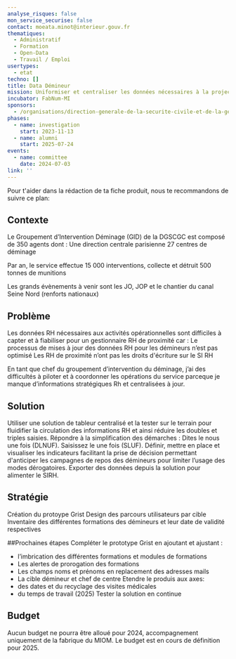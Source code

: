 ```yaml
---
analyse_risques: false
mon_service_securise: false
contact: moeata.minot@interieur.gouv.fr
thematiques:
  - Administratif
  - Formation
  - Open-Data
  - Travail / Emploi
usertypes:
  - etat
techno: []
title: Data Démineur
mission: Uniformiser et centraliser les données nécessaires à la projection terrain des 350 démineurs tout en respectant la doctrine règlementaire.
incubator: FabNum-MI
sponsors:
  - /organisations/direction-generale-de-la-securite-civile-et-de-la-gestion-de-crises
phases:
  - name: investigation
    start: 2023-11-13
  - name: alumni
    start: 2025-07-24
events:
  - name: committee
    date: 2024-07-03
link: ''
---
```

Pour t'aider dans la rédaction de ta fiche produit, nous te recommandons de suivre ce plan: 

## Contexte

Le Groupement d’Intervention Déminage (GID) de la DGSCGC est composé de 350 agents dont : 
Une direction centrale parisienne
27 centres de déminage


Par an, le service effectue 15 000 interventions, collecte et détruit 500 tonnes de munitions



Les grands évènements à venir sont les JO, JOP et le chantier du canal Seine Nord (renforts nationaux)


## Problème

Les données RH nécessaires aux activités opérationnelles sont difficiles à capter et à fiabiliser pour un gestionnaire RH de proximité car :
Le processus de mises à jour des données RH pour les démineurs n’est pas optimisé
Les RH de proximité n’ont pas les droits d'écriture sur le SI RH

En tant que chef du groupement d’intervention du déminage, j’ai des difficultés à piloter et à coordonner les opérations du service parceque je manque d’informations stratégiques Rh et centralisées à jour.

## Solution

Utiliser une solution de tableur centralisé et la tester sur le terrain pour fluidifier la circulation des informations RH et ainsi réduire les doubles et triples saisies.
Répondre à la simplification des démarches :
Dites le nous une fois (DLNUF). Saisissez le
une fois (SLUF).
Définir, mettre en place et visualiser les indicateurs facilitant la prise de décision permettant d'anticiper les campagnes de repos des démineurs pour limiter l’usage des modes dérogatoires.
Exporter des données depuis la solution pour alimenter le SIRH.

## Stratégie
Création du protoype Grist
Design des parcours utilisateurs par cible
Inventaire des différentes formations des démineurs et leur date de validité respectives

##Prochaines étapes
Compléter le prototype Grist en ajoutant et ajustant :
- l’imbrication des différentes formations et modules de formations
- Les alertes de prorogation des formations
- Les champs noms et prénoms en replacement des adresses mails
- La cible démineur et chef de centre
Etendre le produis aux axes:
- des dates et du recyclage des visites médicales
- du temps de travail (2025)
Tester la solution en continue

## Budget 
Aucun budget ne pourra être alloué pour 2024, accompagnement uniquement de la fabrique du MIOM. Le budget est en cours de définition pour 2025.
